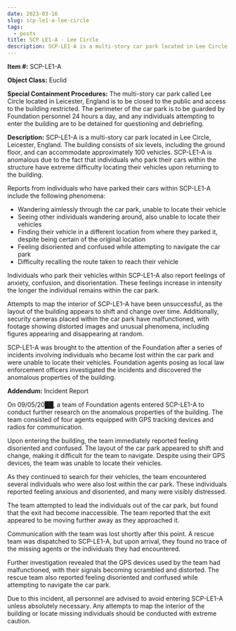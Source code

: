 ```yaml
---
date: 2023-03-16
slug: scp-le1-a-lee-circle
tags:
  - posts
title: SCP LE1-A - Lee Circle
description: SCP-LE1-A is a multi-story car park located in Lee Circle, Leicester, England. The building consists of six levels, including the ground floor, and can accommodate approximately 100 vehicles.
---
```


**Item #:** SCP-LE1-A

**Object Class:** Euclid

**Special Containment Procedures:** The multi-story car park called Lee Circle located in Leicester, England is to be closed to the public and access to the building restricted. The perimeter of the car park is to be guarded by Foundation personnel 24 hours a day, and any individuals attempting to enter the building are to be detained for questioning and debriefing.

**Description:** SCP-LE1-A is a multi-story car park located in Lee Circle, Leicester, England. The building consists of six levels, including the ground floor, and can accommodate approximately 100 vehicles. SCP-LE1-A is anomalous due to the fact that individuals who park their cars within the structure have extreme difficulty locating their vehicles upon returning to the building.

Reports from individuals who have parked their cars within SCP-LE1-A include the following phenomena:

- Wandering aimlessly through the car park, unable to locate their vehicle
- Seeing other individuals wandering around, also unable to locate their vehicles
- Finding their vehicle in a different location from where they parked it, despite being certain of the original location
- Feeling disoriented and confused while attempting to navigate the car park
- Difficulty recalling the route taken to reach their vehicle

Individuals who park their vehicles within SCP-LE1-A also report feelings of anxiety, confusion, and disorientation. These feelings increase in intensity the longer the individual remains within the car park.

Attempts to map the interior of SCP-LE1-A have been unsuccessful, as the layout of the building appears to shift and change over time. Additionally, security cameras placed within the car park have malfunctioned, with footage showing distorted images and unusual phenomena, including figures appearing and disappearing at random.

SCP-LE1-A was brought to the attention of the Foundation after a series of incidents involving individuals who became lost within the car park and were unable to locate their vehicles. Foundation agents posing as local law enforcement officers investigated the incidents and discovered the anomalous properties of the building.

**Addendum:** Incident Report

On 09/05/20██, a team of Foundation agents entered SCP-LE1-A to conduct further research on the anomalous properties of the building. The team consisted of four agents equipped with GPS tracking devices and radios for communication.

Upon entering the building, the team immediately reported feeling disoriented and confused. The layout of the car park appeared to shift and change, making it difficult for the team to navigate. Despite using their GPS devices, the team was unable to locate their vehicles.

As they continued to search for their vehicles, the team encountered several individuals who were also lost within the car park. These individuals reported feeling anxious and disoriented, and many were visibly distressed.

The team attempted to lead the individuals out of the car park, but found that the exit had become inaccessible. The team reported that the exit appeared to be moving further away as they approached it.

Communication with the team was lost shortly after this point. A rescue team was dispatched to SCP-LE1-A, but upon arrival, they found no trace of the missing agents or the individuals they had encountered.

Further investigation revealed that the GPS devices used by the team had malfunctioned, with their signals becoming scrambled and distorted. The rescue team also reported feeling disoriented and confused while attempting to navigate the car park.

Due to this incident, all personnel are advised to avoid entering SCP-LE1-A unless absolutely necessary. Any attempts to map the interior of the building or locate missing individuals should be conducted with extreme caution.

